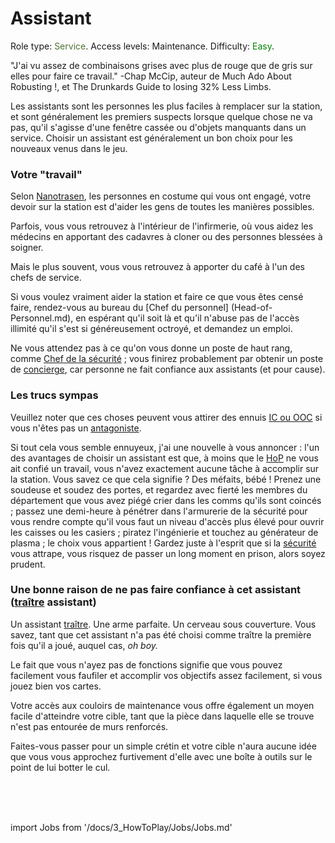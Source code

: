 # Assistant
Role type: <font color="#4e7331">Service</font>. Access levels: Maintenance. Difficulty: <font color="Green">Easy</font>.

"J'ai vu assez de combinaisons grises avec plus de rouge que de gris sur elles pour faire ce travail." -Chap McCip, auteur de Much Ado About Robusting !, et The Drunkards Guide to losing 32% Less Limbs.

Les assistants sont les personnes les plus faciles à remplacer sur la station, et sont généralement les premiers suspects lorsque quelque chose ne va pas, qu'il s'agisse d'une fenêtre cassée ou d'objets manquants dans un service. Choisir un assistant est généralement un bon choix pour les nouveaux venus dans le jeu.

### Votre "travail"

Selon [Nanotrasen](\4_Univers\Lore\Groups.md), les personnes en costume qui vous ont engagé, votre devoir sur la station est d'aider les gens de toutes les manières possibles.

Parfois, vous vous retrouvez à l'intérieur de l'infirmerie, où vous aidez les médecins en apportant des cadavres à cloner ou des personnes blessées à soigner.

Mais le plus souvent, vous vous retrouvez à apporter du café à l'un des chefs de service.

Si vous voulez vraiment aider la station et faire ce que vous êtes censé faire, rendez-vous au bureau du [Chef du personnel] (Head-of-Personnel.md), en espérant qu'il soit là et qu'il n'abuse pas de l'accès illimité qu'il s'est si généreusement octroyé, et demandez un emploi.

Ne vous attendez pas à ce qu'on vous donne un poste de haut rang, comme [Chef de la sécurité](Chef-de-la-sécurité.md) ; vous finirez probablement par obtenir un poste de [concierge](Concierge.md), car personne ne fait confiance aux assistants (et pour cause).

### Les trucs sympas

Veuillez noter que ces choses peuvent vous attirer des ennuis [IC ou OOC](\3_HowToPlay\RP\RP-words-and-abbreviations.md) si vous n'êtes pas un [antagoniste](Antagonist.md).

Si tout cela vous semble ennuyeux, j'ai une nouvelle à vous annoncer : l'un des avantages de choisir un assistant est que, à moins que le [HoP](\3_HowToPlay\jobs\Command_role\Head-of-Personnel.md) ne vous ait confié un travail, vous n'avez exactement aucune tâche à accomplir sur la station. Vous savez ce que cela signifie ? Des méfaits, bébé ! Prenez une soudeuse et soudez des portes, et regardez avec fierté les membres du département que vous avez piégé crier dans les comms qu'ils sont coincés ; passez une demi-heure à pénétrer dans l'armurerie de la sécurité pour vous rendre compte qu'il vous faut un niveau d'accès plus élevé pour ouvrir les caisses ou les casiers ; piratez l'ingénierie et touchez au générateur de plasma ; le choix vous appartient ! Gardez juste à l'esprit que si la [sécurité](Security-Officer.md) vous attrape, vous risquez de passer un long moment en prison, alors soyez prudent.

### Une bonne raison de ne pas faire confiance à cet assistant ([traître](traître.md) assistant)

Un assistant [traître](traître.md). Une arme parfaite.
Un cerveau sous couverture. Vous savez, tant que cet assistant n'a pas été choisi comme traître la première fois qu'il a joué, auquel cas, *oh boy.*

Le fait que vous n'ayez pas de fonctions signifie que vous pouvez facilement vous faufiler et accomplir vos objectifs assez facilement, si vous jouez bien vos cartes.

Votre accès aux couloirs de maintenance vous offre également un moyen facile d'atteindre votre cible, tant que la pièce dans laquelle elle se trouve n'est pas entourée de murs renforcés.

Faites-vous passer pour un simple crétin et votre cible n'aura aucune idée que vous vous approchez furtivement d'elle avec une boîte à outils sur le point de lui botter le cul.

  <br/>
<br/>
<br/>

import Jobs from '/docs/3_HowToPlay/Jobs/Jobs.md'

<Jobs />

